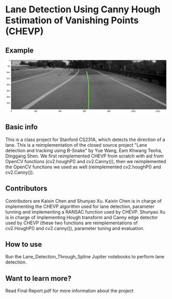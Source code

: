 # Lane Detection Using Canny Hough Estimation of Vanishing Points (CHEVP)
## Example
![example](https://github.com/KaiXin-Chen/Lane-Detection-Using-Canny-Hough-Estimation-of-Vanishing-Points/blob/main/Image_for_readme.png)
## Basic info
This is a class project for Stanford CS231A, which detects the direction of a lane. This is a reimplementation of the closed source project "Lane detection and tracking using B-Snake" by Yue Wang, Eam Khwang Teoha, Dinggang Shen. We first reimplemented CHEVP from scratch with aid from OpenCV functions (cv2.houghP() and cv2.Canny()), then we reimplemented the OpenCV functions we used as well (reimplemented cv2.houghP() and cv2.Canny()). 
## Contributors 
Contributors are Kaixin Chen and Shunyao Xu. Kaixin Chen is in charge of implementing the CHEVP algorithm used for lane detection, parameter tunning and implementing a RANSAC function used by CHEVP. Shunyao Xu is in charge of implementing Hough transform and Canny edge detector used by CHEVP (these two functions are reimplementations of cv2.HoughP() and cv2.canny()), parameter tuning and evaluation. 
## How to use
Run the Lane_Detection_Through_Spline Jupiter notebooks to perform lane detection. 
## Want to learn more?
Read Final Report.pdf for more information about the project
